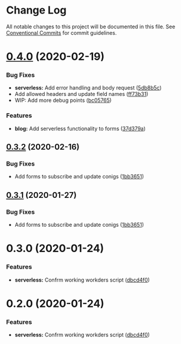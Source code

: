# Change Log

All notable changes to this project will be documented in this file.
See [Conventional Commits](https://conventionalcommits.org) for commit guidelines.

# [0.4.0](https://gitlab.com/imaginedelements/heather-turano-coaching/live-life-mindful/compare/@heather-turano-coaching/serverless@0.3.2...@heather-turano-coaching/serverless@0.4.0) (2020-02-19)


### Bug Fixes

* **serverless:** Add error handling and body request ([5db8b5c](https://gitlab.com/imaginedelements/heather-turano-coaching/live-life-mindful/commit/5db8b5cc7bdf6d46cc8eb43004bc4a3652ebd57c))
* Add allowed headers and update field names ([ff73b31](https://gitlab.com/imaginedelements/heather-turano-coaching/live-life-mindful/commit/ff73b31efb8536b21970cc5a7e4b3b66d07301f9))
* WIP: Add more debug points ([bc05765](https://gitlab.com/imaginedelements/heather-turano-coaching/live-life-mindful/commit/bc057652430cb3737325e46152b931d500d5d6f5))


### Features

* **blog:** Add serverless functionality to forms ([37d379a](https://gitlab.com/imaginedelements/heather-turano-coaching/live-life-mindful/commit/37d379a6cb7167f50190b02b420077f766b948c6))





## [0.3.2](https://gitlab.com/imaginedelements/heather-turano-coaching/live-life-mindful/compare/@heather-turano-coaching/serverless@0.3.0...@heather-turano-coaching/serverless@0.3.2) (2020-02-16)


### Bug Fixes

* Add forms to subscribe and update conigs ([1bb3651](https://gitlab.com/imaginedelements/heather-turano-coaching/live-life-mindful/commit/1bb36517388e12332f2cefaccf5130f09dc86d88))





## [0.3.1](https://gitlab.com/imaginedelements/heather-turano-coaching/live-life-mindful/compare/@heather-turano-coaching/serverless@0.3.0...@heather-turano-coaching/serverless@0.3.1) (2020-01-27)


### Bug Fixes

* Add forms to subscribe and update conigs ([1bb3651](https://gitlab.com/imaginedelements/heather-turano-coaching/live-life-mindful/commit/1bb36517388e12332f2cefaccf5130f09dc86d88))





# 0.3.0 (2020-01-24)


### Features

* **serverless:** Confrm working workders script ([dbcd4f0](https://gitlab.com/imaginedelements/heather-turano-coaching/live-life-mindful/commit/dbcd4f008a85110702785213799510711d5919bf))





# 0.2.0 (2020-01-24)


### Features

* **serverless:** Confrm working workders script ([dbcd4f0](https://gitlab.com/imaginedelements/heather-turano-coaching/live-life-mindful/commit/dbcd4f008a85110702785213799510711d5919bf))
